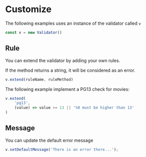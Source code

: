 # Customize

The following examples uses an instance of the validator called `v`

```js
const v = new Validator()
```

## Rule

You can extend the validator by adding your own rules.

If the method returns a string, it will be considered as an error.

```js
v.extend(ruleName, ruleMethod)
```

The following example implement a PG13 check for movies:

```js
v.extend(
    'pg13',
    (value) => value >= 13 || '%0 must be higher than 13'
)
```


## Message

You can update the default error message

```js
v.setDefaultMessage('There is an error there...');
```
